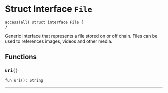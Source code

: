 # Struct Interface `File`

```cadence
access(all) struct interface File {
}
```

Generic interface that represents a file stored on or off chain. Files
can be used to references images, videos and other media.
## Functions

### `uri()`

```cadence
fun uri(): String
```

---
